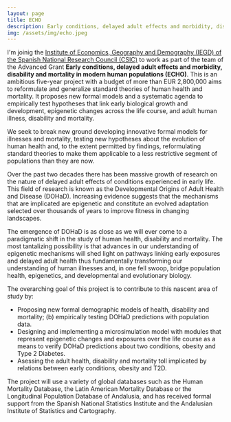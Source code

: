 ```yaml
---
layout: page
title: ECHO
description: Early conditions, delayed adult effects and morbidity, disability and mortality in modern human populations
img: /assets/img/echo.jpeg
---
```



I'm joinig the [Institute of Economics, Geography and Demography (IEGD) of the Spanish National Research Council (CSIC)](http://iegd.csic.es/es) to work as part of the team of the Advanced Grant **Early conditions, delayed adult effects and morbidity, disability and mortality in modern human populations (ECHO)**. This is an ambitious five-year project with a budget of more than EUR 2,800,000 aims to reformulate and generalize standard theories of human health and mortality. It proposes new formal models and a systematic agenda to empirically test hypotheses that link early biological growth and development, epigenetic changes across the life course, and adult human illness, disability and mortality.

We seek to break new ground developing innovative formal models for illnesses and mortality, testing new hypotheses about the evolution of human health and, to the extent permitted by findings, reformulating standard theories to make them applicable to a less restrictive segment of populations than they are now.

Over the past two decades there has been massive growth of research on the nature of delayed adult effects of conditions experienced in early life. This field of research is known as the Developmental Origins of Adult Health and Disease (DOHaD). Increasing evidence suggests that the mechanisms that are implicated are epigenetic and constitute an evolved adaptation selected over thousands of years to improve fitness in changing landscapes.

The emergence of DOHaD is as close as we will ever come to a paradigmatic shift in the study of human health, disability and mortality. The most tantalizing possibility is that advances in our understanding of epigenetic mechanisms will shed light on pathways linking early exposures and delayed adult health thus fundamentally transforming our understanding of human illnesses and, in one fell swoop, bridge population health, epigenetics, and developmental and evolutionary biology.

The overarching goal of this project is to contribute to this nascent area of study by:

- Proposing new formal demographic models of health, disability and mortality; (b) empirically testing DOHaD predictions with population data.
- Designing and implementing a microsimulation model with modules that represent epigenetic changes and exposures over the life course as a means to  verify DOHaD predictions about two conditions, obesity and Type 2 Diabetes.
- Asessing the adult health, disability and mortality toll implicated by relations between early conditions, obesity and T2D.

The project will use a variety of global databases such as the Human Mortality Database, the Latin American Mortality Database or the Longitudinal Population Database of Andalusia, and has received formal support from the Spanish National Statistics Institute and the Andalusian Institute of Statistics and Cartography.

